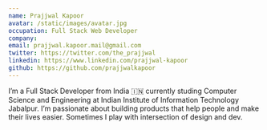 ```yaml
---
name: Prajjwal Kapoor
avatar: /static/images/avatar.jpg
occupation: Full Stack Web Developer
company:
email: prajjwal.kapoor.mail@gmail.com
twitter: https://twitter.com/the_prajjwal
linkedin: https://www.linkedin.com/prajjwal-kapoor
github: https://github.com/prajjwalkapoor
---
```


I’m a Full Stack Developer from India 🇮🇳 currently studing Computer Science and Engineering at Indian Institute of Information Technology Jabalpur. I’m passionate about building products that help people and make their lives easier. Sometimes I play with intersection of design and dev.
